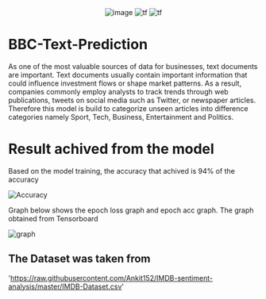<div align="center">
 <img alt = 'image' src="https://img.shields.io/badge/Spyder%20Ide-FF0000?style=for-the-badge&logo=spyder%20ide&logoColor=white"/> 
 <img alt='tf' src="https://img.shields.io/badge/Python-14354C?style=for-the-badge&logo=python&logoColor=white"/>
 <img alt='tf' src="https://img.shields.io/badge/TensorFlow-FF6F00?style=for-the-badge&logo=tensorflow&logoColor=white"/>
</div>

# BBC-Text-Prediction
As one of the most valuable sources of data for businesses, text documents are important. Text documents usually contain important information that could influence investment flows or shape market patterns. As a result, companies commonly employ analysts to track trends through web publications, tweets on social media such as Twitter, or newspaper articles. Therefore this model is build to categorize unseen articles into difference categories namely Sport, Tech, Business, Entertainment and Politics.

# Result achived from the model
Based on the model training, the accuracy that achived is 94% of the accuracy


![Accuracy](https://user-images.githubusercontent.com/95134467/175249193-84c1ac8f-d9bf-4faf-8505-201f483f14ef.png)

Graph below shows the epoch loss graph and epoch acc graph. The graph obtained from Tensorboard 

![graph](https://user-images.githubusercontent.com/95134467/175249211-b6a25a7b-7187-4247-a822-f857d04e8f16.png)


## The Dataset was taken from
'https://raw.githubusercontent.com/Ankit152/IMDB-sentiment-analysis/master/IMDB-Dataset.csv'
